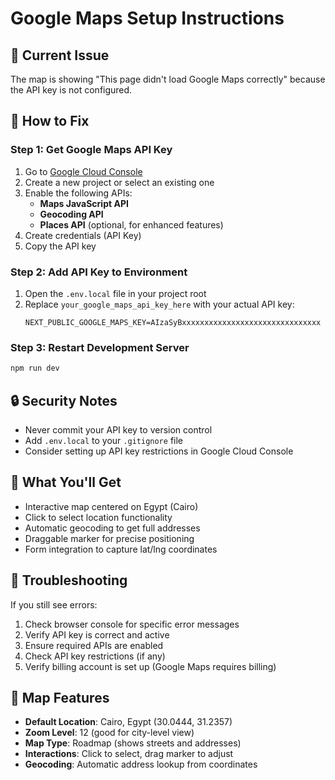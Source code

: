 # Google Maps Setup Instructions

## 🚨 Current Issue
The map is showing "This page didn't load Google Maps correctly" because the API key is not configured.

## 🔧 How to Fix

### Step 1: Get Google Maps API Key
1. Go to [Google Cloud Console](https://console.cloud.google.com/apis/credentials)
2. Create a new project or select an existing one
3. Enable the following APIs:
   - **Maps JavaScript API**
   - **Geocoding API**
   - **Places API** (optional, for enhanced features)
4. Create credentials (API Key)
5. Copy the API key

### Step 2: Add API Key to Environment
1. Open the `.env.local` file in your project root
2. Replace `your_google_maps_api_key_here` with your actual API key:
   ```
   NEXT_PUBLIC_GOOGLE_MAPS_KEY=AIzaSyBxxxxxxxxxxxxxxxxxxxxxxxxxxxxxxx
   ```

### Step 3: Restart Development Server
```bash
npm run dev
```

## 🔒 Security Notes
- Never commit your API key to version control
- Add `.env.local` to your `.gitignore` file
- Consider setting up API key restrictions in Google Cloud Console

## 🎯 What You'll Get
- Interactive map centered on Egypt (Cairo)
- Click to select location functionality
- Automatic geocoding to get full addresses
- Draggable marker for precise positioning
- Form integration to capture lat/lng coordinates

## 🐛 Troubleshooting
If you still see errors:
1. Check browser console for specific error messages
2. Verify API key is correct and active
3. Ensure required APIs are enabled
4. Check API key restrictions (if any)
5. Verify billing account is set up (Google Maps requires billing)

## 📍 Map Features
- **Default Location**: Cairo, Egypt (30.0444, 31.2357)
- **Zoom Level**: 12 (good for city-level view)
- **Map Type**: Roadmap (shows streets and addresses)
- **Interactions**: Click to select, drag marker to adjust
- **Geocoding**: Automatic address lookup from coordinates


